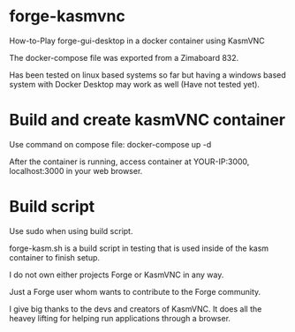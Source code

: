 # forge-kasmvnc
How-to-Play forge-gui-desktop in a docker container using KasmVNC

The docker-compose file was exported from a Zimaboard 832.

Has been tested on linux based systems so far but having a windows based system with Docker Desktop may work as well (Have not tested yet).

# Build and create kasmVNC container

Use command on compose file: docker-compose up -d

After the container is running, access container at YOUR-IP:3000, localhost:3000 in your web browser.

# Build script
Use sudo when using build script.

forge-kasm.sh is a build script in testing that is used inside of the kasm container to finish setup.

I do not own either projects Forge or KasmVNC in any way.

Just a Forge user whom wants to contribute to the Forge community.

I give big thanks to the devs and creators of KasmVNC. It does all the heavey lifting for helping run applications through a browser.

